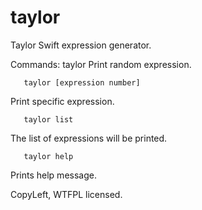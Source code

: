 # taylor
Taylor Swift expression generator.

Commands:
       taylor
Print random expression.

       taylor [expression number]
Print specific expression.
       
       taylor list
The list of expressions will be printed.

       taylor help
Prints help message.

CopyLeft, WTFPL licensed.

